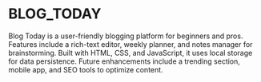 # BLOG_TODAY
Blog Today is a user-friendly blogging platform for beginners and pros. Features include a rich-text editor, weekly planner, and notes manager for brainstorming. Built with HTML, CSS, and JavaScript, it uses local storage for data persistence. Future enhancements include a trending section, mobile app, and SEO tools to optimize content.
